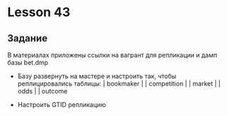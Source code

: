 # Lesson 43

## Задание

В материалах приложены ссылки на вагрант для репликации и дамп базы bet.dmp

- Базу развернуть на мастере и настроить так, чтобы реплицировались таблицы:
| bookmaker |
| competition |
| market |
| odds |
| outcome

- Настроить GTID репликацию
